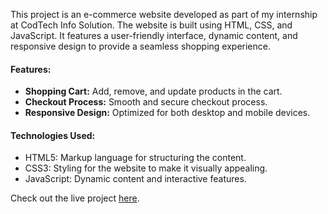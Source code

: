 This project is an e-commerce website developed as part of my internship at CodTech Info Solution. The website is built using HTML, CSS, and JavaScript. It features a user-friendly interface, dynamic content, and responsive design to provide a seamless shopping experience.

#### Features:
- **Shopping Cart:** Add, remove, and update products in the cart.
- **Checkout Process:** Smooth and secure checkout process.
- **Responsive Design:** Optimized for both desktop and mobile devices.

#### Technologies Used:
- HTML5: Markup language for structuring the content.
- CSS3: Styling for the website to make it visually appealing.
- JavaScript: Dynamic content and interactive features.

Check out the live project [here](https://task-ecommerce-website.netlify.app).

